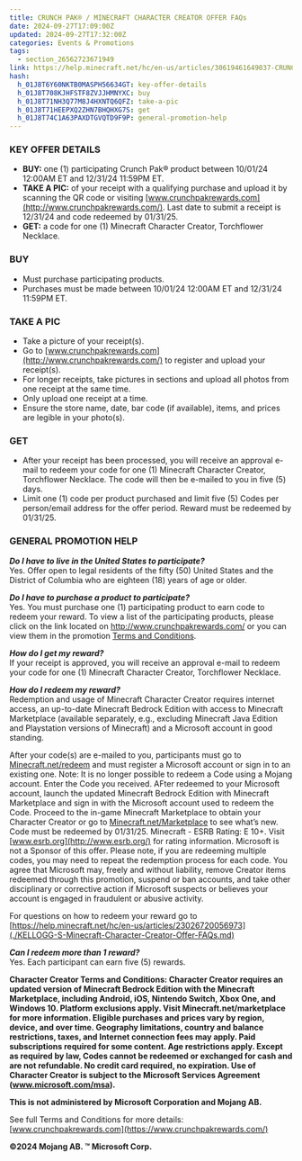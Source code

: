 ```yaml
---
title: CRUNCH PAK® / MINECRAFT CHARACTER CREATOR OFFER FAQs
date: 2024-09-27T17:09:00Z
updated: 2024-09-27T17:32:00Z
categories: Events & Promotions
tags:
  - section_26562723671949
link: https://help.minecraft.net/hc/en-us/articles/30619461649037-CRUNCH-PAK-MINECRAFT-CHARACTER-CREATOR-OFFER-FAQs
hash:
  h_01J8T6Y60NKTB0MASPH56634GT: key-offer-details
  h_01J8T708KJHFSTF8ZVJJHMNYXC: buy
  h_01J8T71NH3Q77M8J4HXNTQ6QFZ: take-a-pic
  h_01J8T71HEEPXQ2ZHN7BHQHXG7S: get
  h_01J8T74C1A63PAXDTGVQTD9F9P: general-promotion-help
---
```


### KEY OFFER DETAILS

- **BUY:** one (1) participating Crunch Pak® product between 10/01/24 12:00AM ET and 12/31/24 11:59PM ET.
- **TAKE A PIC:** of your receipt with a qualifying purchase and upload it by scanning the QR code or visiting [www.crunchpakrewards.com](http://www.crunchpakrewards.com/). Last date to submit a receipt is 12/31/24 and code redeemed by 01/31/25.
- **GET:** a code for one (1) Minecraft Character Creator, Torchflower Necklace.

### BUY

- Must purchase participating products.
- Purchases must be made between 10/01/24 12:00AM ET and 12/31/24 11:59PM ET.

### TAKE A PIC

- Take a picture of your receipt(s).
- Go to [www.crunchpakrewards.com](http://www.crunchpakrewards.com/) to register and upload your receipt(s).
- For longer receipts, take pictures in sections and upload all photos from one receipt at the same time.
- Only upload one receipt at a time.
- Ensure the store name, date, bar code (if available), items, and prices are legible in your photo(s).

### GET

- After your receipt has been processed, you will receive an approval e-mail to redeem your code for one (1) Minecraft Character Creator, Torchflower Necklace. The code will then be e-mailed to you in five (5) days.
- Limit one (1) code per product purchased and limit five (5) Codes per person/email address for the offer period. Reward must be redeemed by 01/31/25.

### GENERAL PROMOTION HELP

***Do I have to live in the United States to participate?***  
Yes. Offer open to legal residents of the fifty (50) United States and the District of Columbia who are eighteen (18) years of age or older.  
  
***Do I have to purchase a product to participate?***  
Yes. You must purchase one (1) participating product to earn code to redeem your reward. To view a list of the participating products, please click on the link located on <http://www.crunchpakrewards.com/> or you can view them in the promotion [Terms and Conditions](http://www.crunchpakrewards.com/).  
  
***How do I get my reward?***  
If your receipt is approved, you will receive an approval e-mail to redeem your code for one (1) Minecraft Character Creator, Torchflower Necklace.  
  
***How do I redeem my reward?***  
Redemption and usage of Minecraft Character Creator requires internet access, an up-to-date Minecraft Bedrock Edition with access to Minecraft Marketplace (available separately, e.g., excluding Minecraft Java Edition and Playstation versions of Minecraft) and a Microsoft account in good standing.  
  
After your code(s) are e-mailed to you, participants must go to [Minecraft.net/redeem](https://minecraft.net/redeem) and must register a Microsoft account or sign in to an existing one. Note: It is no longer possible to redeem a Code using a Mojang account. Enter the Code you received. AFter redeemed to your Microsoft account, launch the updated Minecraft Bedrock Edition with Minecraft Marketplace and sign in with the Microsoft account used to redeem the Code. Proceed to the in-game Minecraft Marketplace to obtain your Character Creator or go to [Minecraft.net/Marketplace](https://www.minecraft.net/en-us/marketplace) to see what’s new. Code must be redeemed by 01/31/25. Minecraft - ESRB Rating: E 10+. Visit [www.esrb.org](http://www.esrb.org/) for rating information. Microsoft is not a Sponsor of this offer. Please note, if you are redeeming multiple codes, you may need to repeat the redemption process for each code. You agree that Microsoft may, freely and without liability, remove Creator items redeemed through this promotion, suspend or ban accounts, and take other disciplinary or corrective action if Microsoft suspects or believes your account is engaged in fraudulent or abusive activity.  
  
For questions on how to redeem your reward go to [https://help.minecraft.net/hc/en-us/articles/23026720056973](./KELLOGG-S-Minecraft-Character-Creator-Offer-FAQs.md)  
  
***Can I redeem more than 1 reward?***  
Yes. Each participant can earn five (5) rewards.  
  
**Character Creator Terms and Conditions: Character Creator requires an updated version of Minecraft Bedrock Edition with the Minecraft Marketplace, including Android, iOS, Nintendo Switch, Xbox One, and Windows 10. Platform exclusions apply. Visit Minecraft.net/marketplace for more information. Eligible purchases and prices vary by region, device, and over time. Geography limitations, country and balance restrictions, taxes, and Internet connection fees may apply. Paid subscriptions required for some content. Age restrictions apply. Except as required by law, Codes cannot be redeemed or exchanged for cash and are not refundable. No credit card required, no expiration. Use of Character Creator is subject to the Microsoft Services Agreement (www.microsoft.com/msa).**  
  
**This is not administered by Microsoft Corporation and Mojang AB.**  
  
See full Terms and Conditions for more details: [www.crunchpakrewards.com](https://www.crunchpakrewards.com/)  
  
**©2024 Mojang AB. ™ Microsoft Corp.**
